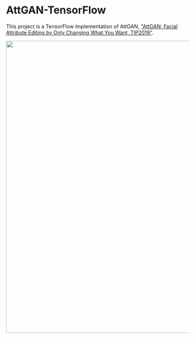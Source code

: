 # AttGAN-TensorFlow
This project is a TensorFlow implementation of AttGAN, ["AttGAN: Facial Attribute Editing by Only Changing What You Want, TIP2019"](https://arxiv.org/pdf/1711.10678.pdf).  

<p align="center">
<img src="https://user-images.githubusercontent.com/37034031/79295297-e7962a00-7f0a-11ea-9dd2-3dec3e36908e.png" width=800>
</p>
